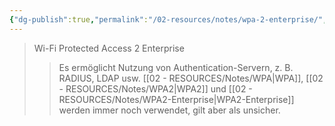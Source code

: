 ```yaml
---
{"dg-publish":true,"permalink":"/02-resources/notes/wpa-2-enterprise/","tags":["netzwerk/wifi","kryptografie/wifi"],"noteIcon":"","updated":"2025-07-12T13:31:41.321+02:00"}
---
```


>Wi-Fi Protected Access 2 Enterprise
>>Es ermöglicht Nutzung von Authentication-Servern, z. B. RADIUS, LDAP usw.
>>[[02 - RESOURCES/Notes/WPA\|WPA]], [[02 - RESOURCES/Notes/WPA2\|WPA2]] und [[02 - RESOURCES/Notes/WPA2-Enterprise\|WPA2-Enterprise]] werden immer noch verwendet, gilt aber als unsicher.
